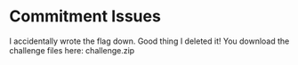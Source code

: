 # Commitment Issues

I accidentally wrote the flag down. Good thing I deleted it!
You download the challenge files here:
challenge.zip
